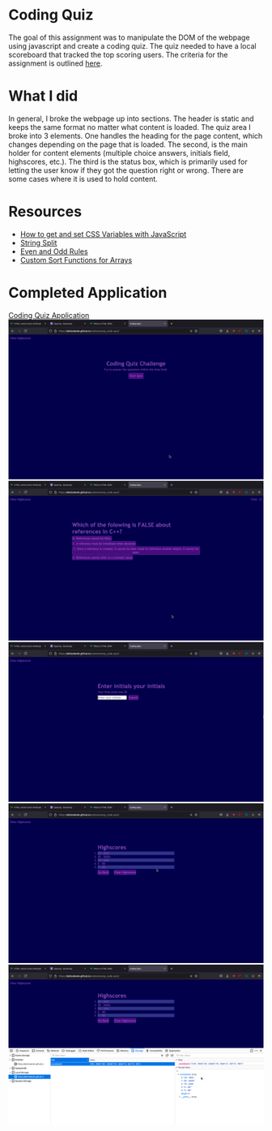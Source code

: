 # Coding Quiz
The goal of this assignment was to manipulate the DOM of the webpage using javascript and create a coding quiz. The quiz needed to have a local scoreboard that tracked the top scoring users. The criteria for the assignment is outlined [here](./assets/AssignmentCriteria.md).

# What I did
In general, I broke the webpage up into sections. The header is static and keeps the same format no matter what content is loaded. The quiz area I broke into 3 elements. One handles the heading for the page content, which changes depending on the page that is loaded. The second, is the main holder for content elements (multiple choice answers, initials field, highscores, etc.). The third is the status box, which is primarily used for letting the user know if they got the question right or wrong. There are some cases where it is used to hold content.

# Resources
- [How to get and set CSS Variables with JavaScript](https://davidwalsh.name/css-variables-javascript)
- [String Split](https://www.w3schools.com/jsref/jsref_split.asp)
- [Even and Odd Rules](https://www.w3.org/Style/Examples/007/evenodd.en.html)
- [Custom Sort Functions for Arrays](https://developer.mozilla.org/en-US/docs/Web/JavaScript/Reference/Global_Objects/Array/sort)

# Completed Application
[Coding Quiz Application](https://delizoderek.github.io/uwbootcamp_code-quiz/)
![Start Page](./assets/media/CodeQuiz1.png)
![Question Page](./assets/media/CodeQuiz2.png)
![Submit Initials](./assets/media/CodeQuiz3.png)
![Highscores](./assets/media/CodeQuiz4.png)
![Highscores and Local Storage](./assets/media/CodeQuiz5.png)
